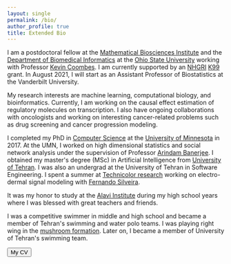 ```yaml
---
layout: single 
permalink: /bio/
author_profile: true
title: Extended Bio
---
```

I am a postdoctoral fellow  at the [Mathematical Biosciences Institute](https://mbi.osu.edu/) and the [Department of Biomedical Informatics](https://medicine.osu.edu/bmi/Pages/index.aspx) at the [Ohio State University](https://www.osu.edu/) working with Professor [Kevin Coombes](https://medicine.osu.edu/bmi/people/kevin_coombes/pages/index.aspx).  I am currently supported by an [NHGRI](https://www.genome.gov/) [K99](https://grants.nih.gov/grants/guide/pa-files/PA-20-188.html) grant. In August 2021, I will start as an Assistant Professor of Biostatistics at the Vanderbilt University.

My research interests are machine learning, computational biology, and bioinformatics. Currently, I am working on the causal effect estimation of regulatory molecules on transcription. I also have ongoing collaborations with oncologists and working on interesting cancer-related problems such as drug screening and cancer progression modeling.

I completed my PhD in [Computer Science](cs.umn.edu) at the [University of Minnesota](www.umn.edu) in 2017. At the UMN, I worked on high dimensional statistics and social network analysis under the supervision of Professor [Arindam Banerjee](www-users.cs.umn.edu/~banerjee/).  I obtained my master's degree (MSc) in Artificial Intelligence from [University of Tehran](http://ece.ut.ac.ir/en). I was also an undergrad at the University of Tehran in Software Engineering. I spent a summer at [Technicolor research](http://www.technicolorbayarea.com/) working on electro-dermal signal modeling with [Fernando Silveira](https://www.linkedin.com/in/fernandojorgesilveira/).

It was my honor to study at the [Alavi Institute](https://en.wikipedia.org/wiki/Alavi_Institute) during my high school years where I was blessed with great teachers and friends. 

I was a competitive swimmer in middle and high school and became a member of Tehran's swimming and water polo teams. I was playing right wing in the [mushroom formation](https://en.wikipedia.org/wiki/Water_polo#Common_techniques_and_practices). Later on, I became a member of University of Tehran's swimming team. 

<a href="/cv-Amir Asiaee-Taheri.pdf"><button type="button" class="btn" style="outline:none">My CV </button></a> 
